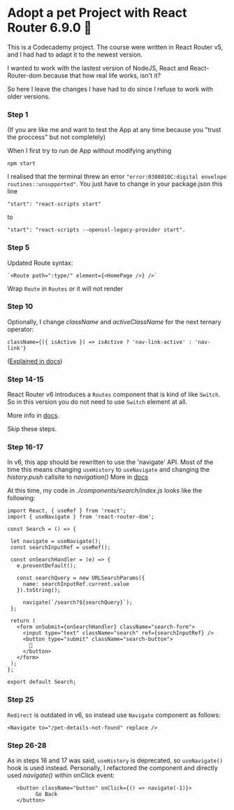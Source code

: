  # Adopt a pet Project with React Router 6.9.0 :dog:
 This is a Codecademy project. The course were written in React Router v5, and I had had to adapt it to the newest version.

 I wanted to work with the lastest version of NodeJS, React and React-Router-dom because that how real life works, isn't it?

So here I leave the changes I have had to do since I refuse to work with older versions.

### Step 1

(If you are like me and want to test the App at any time because you "trust the proccess" but not completely)

When I first try to run de App without modifying anything

<code>npm start</code>

I realised that the terminal threw an error `"error:0308010C:digital envelope routines::unsupported"`.
You just have to change in your package.json this line

```
"start": "react-scripts start"
```

to

```
"start": "react-scripts --openssl-legacy-provider start".
```


### Step 5
Updated Route syntax: 

    `<Route path=":type/" element={<HomePage />} />`

Wrap <code>Route</code> in <code>Routes</code> or it will not render

### Step 10
Optionally, I change *className* and *activeClassName* for the next ternary operator:

`className={({ isActive }) => isActive ? 'nav-link-active' : 'nav-link'}`

([Explained in docs](https://reactrouter.com/en/6.9.0/components/nav-link))

### Step 14-15
React Router v6 introduces a <code>Routes</code> component that is kind of like <code>Switch</code>. So in this version you do not need to use <code>Switch</code> element at all.

More info in [docs](https://reactrouter.com/en/6.9.0/upgrading/v5#upgrade-all-switch-elements-to-routes).

Skip these steps.

### Step 16-17
In v6, this app should be rewritten to use the 'navigate' API. Most of the time this means changing <code>useHistory</code> to <code>useNavigate</code> and changing the *history.push* callsite to *navigation()*
 More in [docs](https://reactrouter.com/en/6.9.0/upgrading/v5#use-usenavigate-instead-of-usehistory)

 At this time, my code in *./components/search/index.js* looks like the following:

 ```
 import React, { useRef } from 'react';
 import { useNavigate } from 'react-router-dom';

 const Search = () => {

  let navigate = useNavigate();
  const searchInputRef = useRef();

  const onSearchHandler = (e) => {
    e.preventDefault();

    const searchQuery = new URLSearchParams({
      name: searchInputRef.current.value
    }).toString();

      navigate(`/search?${searchQuery}`);
  };

  return (
    <form onSubmit={onSearchHandler} className="search-form">
      <input type="text" className="search" ref={searchInputRef} />
      <button type="submit" className="search-button">
        🔎
      </button>
    </form>
  );
};

export default Search;
```

### Step 25
<code>Redirect</code> is outdated in v6, so instead use <code>Navigate</code> component as follows:

`<Navigate to="/pet-details-not-found" replace />`

### Step 26-28
As in steps 16 and 17 was said, <code>useHistory</code> is deprecated, so <code>useNavigate()</code> hook is used instead.
Personally, I refactored the <code><PetDetailsNotFound /></code> component and directly used *navigate()* within onClick event:

 ```
    <button className="button" onClick={() => navigate(-1)}>
          Go Back
    </button>
```